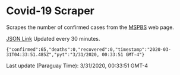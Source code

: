 # Covid-19 Scraper

Scrapes the number of confirmed cases from the [MSPBS](https://www.mspbs.gov.py/covid-19.php) web page.

[JSON Link](https://jmayalag.github.io/covid19-scrape/cases.json)
Updated every 30 minutes.
```
{"confirmed":65,"deaths":0,"recovered":0,"timestamp":"2020-03-31T04:33:51.485Z","pyt":"3/31/2020, 00:33:51 GMT-4"}
```
Last update (Paraguay Time): 3/31/2020, 00:33:51 GMT-4